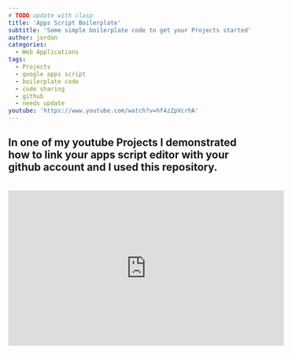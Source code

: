 ```yaml
---
# TODO update with clasp
title: 'Apps Script Boilerplate'
subtitle: 'Some simple boilerplate code to get your Projects started'
author: jordan
categories:
  - Web Applications
tags:
  - Projects
  - google apps script
  - boilerplate code
  - code sharing
  - github
  - needs update
youtube: 'https://www.youtube.com/watch?v=hf4zZpVcrhA'
---
```


## In one of my youtube Projects I demonstrated how to link your apps script editor with your github account and I used this repository.

​<iframe width="560" height="315" src="https://www.youtube.com/embed/hf4zZpVcrhA" frameborder="0" allow="autoplay; encrypted-media" allowfullscreen></iframe>
